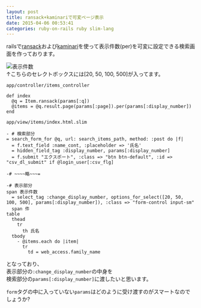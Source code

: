 ```yaml
---
layout: post
title: ransack+kaminariで可変ページ表示
date: 2015-04-06 00:53:41
categories: ruby-on-rails ruby slim-lang
---
```

<p>railsで<a href="https://github.com/activerecord-hackery/ransack" rel="nofollow noreferrer">ransack</a>および<a href="https://github.com/amatsuda/kaminari" rel="nofollow noreferrer">kaminari</a>を使って表示件数(per)を可変に設定できる検索画面を作っております。</p>

<p><img src="https://i.stack.imgur.com/WDQZC.png" alt="表示件数"><br>
 ↑こちらのセレクトボックスには[20, 50, 100, 500]が入ってます。</p>

<p><code>app/controller/items_controller</code></p>

<pre><code>def index
  @q = Item.ransack(params[:q])
  @items = @q.result.page(params[:page]).per(params[:display_number])
end
</code></pre>

<p><code>app/view/items/index.html.slim</code></p>

<pre><code>- # 検索部分
= search_form_for @q, url: search_items_path, method: :post do |f| 
  = f.text_field :name_cont, :placeholder =&gt; '氏名'
  = hidden_field_tag :display_number, params[:display_number]
  = f.submit "エクスポート", :class =&gt; "btn btn-default", :id =&gt; "csv_dl_submit" if @login_user[:csv_flg]

-# ~~~~略~~~=

-# 表示部分
span 表示件数
  = select_tag :change_display_number, options_for_select([20, 50, 100, 500], params[:display_number]), :class =&gt; "form-control input-sm"
  span 件
table
  thead
    tr
      th 氏名
  tbody
    - @items.each do |item|
      tr
        td = web_access.family_name
</code></pre>

<p>となっており、<br>
表示部分の<code>:change_display_number</code>の中身を<br>
検索部分の<code>params[:display_number]</code>に渡したいと思います。</p>

<p><code>form</code>タグの中に入っていない<code>params</code>はどのように受け渡すのがスマートなのでしょうか?</p>
